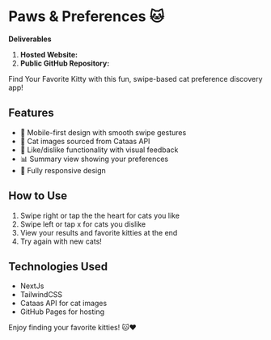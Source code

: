 # Paws & Preferences 🐱

**Deliverables**

1. **Hosted Website:** 
2. **Public GitHub Repository:** 

Find Your Favorite Kitty with this fun, swipe-based cat preference discovery app!

## Features

- 📱 Mobile-first design with smooth swipe gestures
- 🐾 Cat images sourced from Cataas API
- 💝 Like/dislike functionality with visual feedback
- 📊 Summary view showing your preferences
- 📱 Fully responsive design

## How to Use

1. Swipe right or tap the the heart for cats you like
2. Swipe left or tap x for cats you dislike
3. View your results and favorite kitties at the end
4. Try again with new cats!

## Technologies Used

- NextJs
- TailwindCSS
- Cataas API for cat images
- GitHub Pages for hosting

Enjoy finding your favorite kitties! 🐱❤️